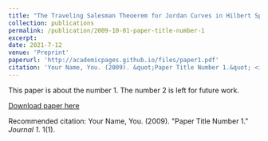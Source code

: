 ```yaml
---
title: "The Traveling Salesman Theoerem for Jordan Curves in Hilbert Space"
collection: publications
permalink: /publication/2009-10-01-paper-title-number-1
excerpt:
date: 2021-7-12
venue: 'Preprint'
paperurl: 'http://academicpages.github.io/files/paper1.pdf'
citation: 'Your Name, You. (2009). &quot;Paper Title Number 1.&quot; <i>Journal 1</i>. 1(1).'
---
```

This paper is about the number 1. The number 2 is left for future work.

[Download paper here](http://academicpages.github.io/files/paper1.pdf)

Recommended citation: Your Name, You. (2009). "Paper Title Number 1." <i>Journal 1</i>. 1(1).
